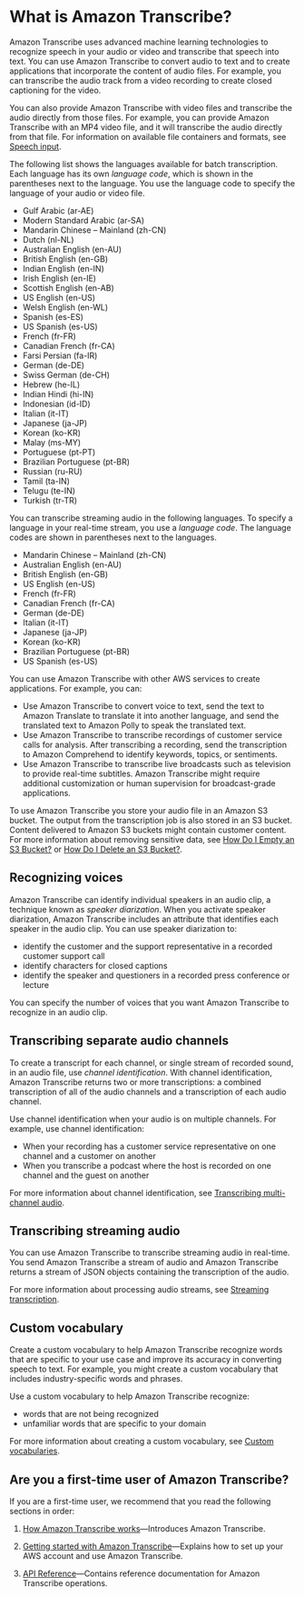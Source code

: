 # What is Amazon Transcribe?<a name="transcribe-whatis"></a>

Amazon Transcribe uses advanced machine learning technologies to recognize speech in your audio or video and transcribe that speech into text\. You can use Amazon Transcribe to convert audio to text and to create applications that incorporate the content of audio files\. For example, you can transcribe the audio track from a video recording to create closed captioning for the video\.

You can also provide Amazon Transcribe with video files and transcribe the audio directly from those files\. For example, you can provide Amazon Transcribe with an MP4 video file, and it will transcribe the audio directly from that file\. For information on available file containers and formats, see [Speech input](input.md)\.

The following list shows the languages available for batch transcription\. Each language has its own *language code*, which is shown in the parentheses next to the language\. You use the language code to specify the language of your audio or video file\.
+ Gulf Arabic \(ar\-AE\)
+ Modern Standard Arabic \(ar\-SA\)
+ Mandarin Chinese – Mainland \(zh\-CN\)
+ Dutch \(nl\-NL\)
+ Australian English \(en\-AU\)
+ British English \(en\-GB\)
+ Indian English \(en\-IN\)
+ Irish English \(en\-IE\)
+ Scottish English \(en\-AB\)
+ US English \(en\-US\)
+ Welsh English \(en\-WL\)
+ Spanish \(es\-ES\)
+ US Spanish \(es\-US\)
+ French \(fr\-FR\)
+ Canadian French \(fr\-CA\)
+ Farsi Persian \(fa\-IR\)
+ German \(de\-DE\)
+ Swiss German \(de\-CH\)
+ Hebrew \(he\-IL\)
+ Indian Hindi \(hi\-IN\)
+ Indonesian \(id\-ID\)
+ Italian \(it\-IT\)
+ Japanese \(ja\-JP\)
+ Korean \(ko\-KR\)
+ Malay \(ms\-MY\)
+ Portuguese \(pt\-PT\)
+ Brazilian Portuguese \(pt\-BR\)
+ Russian \(ru\-RU\)
+ Tamil \(ta\-IN\)
+ Telugu \(te\-IN\)
+ Turkish \(tr\-TR\)

You can transcribe streaming audio in the following languages\. To specify a language in your real\-time stream, you use a *language code*\. The language codes are shown in parentheses next to the languages\.
+ Mandarin Chinese – Mainland \(zh\-CN\)
+ Australian English \(en\-AU\)
+ British English \(en\-GB\)
+ US English \(en\-US\)
+ French \(fr\-FR\)
+ Canadian French \(fr\-CA\)
+ German \(de\-DE\)
+ Italian \(it\-IT\)
+ Japanese \(ja\-JP\)
+ Korean \(ko\-KR\)
+ Brazilian Portuguese \(pt\-BR\)
+ US Spanish \(es\-US\)

You can use Amazon Transcribe with other AWS services to create applications\. For example, you can: 
+ Use Amazon Transcribe to convert voice to text, send the text to Amazon Translate to translate it into another language, and send the translated text to Amazon Polly to speak the translated text\.
+ Use Amazon Transcribe to transcribe recordings of customer service calls for analysis\. After transcribing a recording, send the transcription to Amazon Comprehend to identify keywords, topics, or sentiments\.
+ Use Amazon Transcribe to transcribe live broadcasts such as television to provide real\-time subtitles\. Amazon Transcribe might require additional customization or human supervision for broadcast\-grade applications\.

To use Amazon Transcribe you store your audio file in an Amazon S3 bucket\. The output from the transcription job is also stored in an S3 bucket\. Content delivered to Amazon S3 buckets might contain customer content\. For more information about removing sensitive data, see [How Do I Empty an S3 Bucket?](https://docs.aws.amazon.com/AmazonS3/latest/user-guide/empty-bucket.html) or [How Do I Delete an S3 Bucket?](https://docs.aws.amazon.com/AmazonS3/latest/user-guide/delete-bucket.html)\.

## Recognizing voices<a name="what-speaker-recognition"></a>

Amazon Transcribe can identify individual speakers in an audio clip, a technique known as *speaker diarization*\. When you activate speaker diarization, Amazon Transcribe includes an attribute that identifies each speaker in the audio clip\. You can use speaker diarization to:
+ identify the customer and the support representative in a recorded customer support call
+ identify characters for closed captions
+ identify the speaker and questioners in a recorded press conference or lecture

You can specify the number of voices that you want Amazon Transcribe to recognize in an audio clip\.

## Transcribing separate audio channels<a name="what-channel-id"></a>

To create a transcript for each channel, or single stream of recorded sound, in an audio file, use *channel identification*\. With channel identification, Amazon Transcribe returns two or more transcriptions: a combined transcription of all of the audio channels and a transcription of each audio channel\.

Use channel identification when your audio is on multiple channels\. For example, use channel identification:
+ When your recording has a customer service representative on one channel and a customer on another
+ When you transcribe a podcast where the host is recorded on one channel and the guest on another

For more information about channel identification, see [Transcribing multi\-channel audio](channel-id.md)\.

## Transcribing streaming audio<a name="what-streaming-transcription"></a>

You can use Amazon Transcribe to transcribe streaming audio in real\-time\. You send Amazon Transcribe a stream of audio and Amazon Transcribe returns a stream of JSON objects containing the transcription of the audio\.

For more information about processing audio streams, see [Streaming transcription](streaming.md)\.

## Custom vocabulary<a name="what-custom-vocabulary"></a>

Create a custom vocabulary to help Amazon Transcribe recognize words that are specific to your use case and improve its accuracy in converting speech to text\. For example, you might create a custom vocabulary that includes industry\-specific words and phrases\. 

Use a custom vocabulary to help Amazon Transcribe recognize:
+ words that are not being recognized
+ unfamiliar words that are specific to your domain

For more information about creating a custom vocabulary, see [Custom vocabularies](how-vocabulary.md)\.

## Are you a first\-time user of Amazon Transcribe?<a name="first-time-user"></a>

If you are a first\-time user, we recommend that you read the following sections in order:

1. [How Amazon Transcribe works](how-it-works.md)—Introduces Amazon Transcribe\.

1. [Getting started with Amazon Transcribe](getting-started.md)—Explains how to set up your AWS account and use Amazon Transcribe\.

1.  [API Reference](API_Reference.md)—Contains reference documentation for Amazon Transcribe operations\.